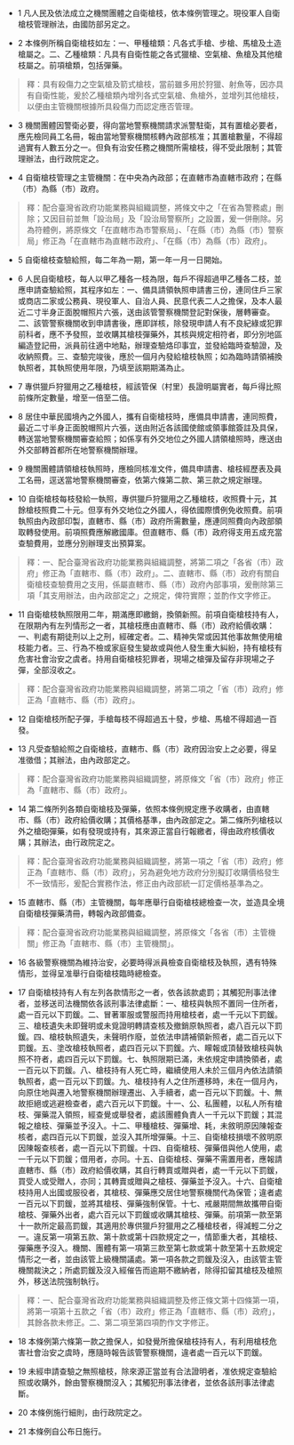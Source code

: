 * 1 凡人民及依法成立之機關團體之自衛槍枝，依本條例管理之。現役軍人自衛槍枝管理辦法，由國防部另定之。

* 2 本條例所稱自衛槍枝如左：一、甲種槍類：凡各式手槍、步槍、馬槍及土造槍屬之。二、乙種槍類：凡具有自衛性能之各式獵槍、空氣槍、魚槍及其他槍枝屬之。前項槍類，包括彈藥。

> 釋：具有殺傷力之空氣槍及箭式槍枝，當前雖多用於狩獵、射魚等，因亦具有自衛性能，爰於乙種槍類內增列各式空氣槍、魚槍外，並增列其他槍枝，以便由主管機關根據所具殺傷力而認定應否管理。

* 3 機關團體因警衛必要，得向當地警察機關請求派警駐衛，其有置槍必要者，應先檢同員工名冊，報由當地警察機關核轉內政部核准；其置槍數量，不得超過實有人數五分之一。但負有治安任務之機關所需槍枝，得不受此限制；其管理辦法，由行政院定之。

* 4 自衛槍枝管理之主管機關：在中央為內政部；在直轄市為直轄市政府；在縣（市）為縣（市）政府。

> 釋：配合臺灣省政府功能業務與組織調整，將條文中之「在省為警務處」刪除；又因目前並無「設治局」及「設治局警察所」之設置，爰一併刪除。另為符體例，將原條文「在直轄市為市警察局」、「在縣（市）為縣（市）警察局」修正為「在直轄市為直轄市政府」、「在縣（市）為縣（市）政府」。

* 5 自衛槍枝查驗給照，每二年為一期，第一年一月一日開始。

* 6 人民自衛槍枝，每人以甲乙種各一枝為限，每戶不得超過甲乙種各二枝，並應申請查驗給照，其程序如左：一、備具請領執照申請書三份，連同住戶三家或商店二家或公務員、現役軍人、自治人員、民意代表二人之擔保，及本人最近二寸半身正面脫帽照片六張，送由該管警察機關登記對保後，層轉審查。二、該管警察機關收到申請書後，應即詳核，除發現申請人有不良紀綠或犯罪前科者，應不予發照，並收購其槍枝彈藥外，其核與規定相符者，即分別地區編造登記冊，派員前往適中地點，辦理查驗烙印事宜，並發給臨時查驗證，及收納照費。三、查驗完竣後，應於一個月內發給槍枝執照；如為臨時請領補換執照者，其執照使用年限，乃填至該期期滿為止。

* 7 專供獵戶狩獵用之乙種槍枝，經該管保（村里）長證明屬實者，每戶得比照前條所定數量，增至一倍至二倍。

* 8 居住中華民國境內之外國人，攜有自衛槍枝時，應備具申請書，連同照費，最近二寸半身正面脫帽照片六張，送由附近各該國使館或領事館簽註及具保，轉送當地警察機關審查給照；如係享有外交地位之外國人請領槍照時，應送由外交部轉首都所在地警察機關辦理。

* 9 機關團體請領槍枝執照時，應檢同核准文件，備具申請書、槍枝經歷表及員工名冊，逕送當地警察機關審查，依第六條第二款、第三款之規定辦理。

* 10 自衛槍枝每枝發給一執照，專供獵戶狩獵用之乙種槍枝，收照費十元，其餘槍枝照費二十元。但享有外交地位之外國人，得依國際慣例免收照費。前項執照由內政部印製，直轄市、縣（市）政府所需數量，應連同照費向內政部領取轉發使用。前項照費應解繳國庫。但直轄市、縣（市）政府得支用五成充當查驗費用，並應分別辦理支出預算案。

> 釋：一、配合臺灣省政府功能業務與組織調整，將第二項之「各省（市）政府」修正為「直轄市、縣（市）政府」。二、直轄市、縣（市）政府有關自衛槍枝查驗費用之支用，係屬直轄市、縣（市）政府內部事項，爰刪除第三項「其支用辦法，由內政部定之」之規定，俾符實際；並酌作文字修正。

* 11 自衛槍枝執照限用二年，期滿應即繳銷，換領新照。前項自衛槍枝持有人，在限期內有左列情形之一者，其槍枝應由直轄市、縣（市）政府給價收購：一、判處有期徒刑以上之刑，經確定者。二、精神失常或因其他事故無使用槍枝能力者。三、行為不檢或家庭發生變故或與他人發生重大糾紛，持有槍枝有危害社會治安之虞者。持用自衛槍枝犯罪者，現場之槍彈及留存非現場之子彈，全部沒收之。

> 釋：配合臺灣省政府功能業務與組織調整，將第二項之「省（市）政府」修正為「直轄市、縣（市）政府」。

* 12 自衛槍枝所配子彈，手槍每枝不得超過五十發，步槍、馬槍不得超過一百發。

* 13 凡受查驗給照之自衛槍枝，直轄市、縣（市）政府因治安上之必要，得呈准徵借；其辦法，由內政部定之。

> 釋：配合臺灣省政府功能業務與組織調整，將原條文「省（市）政府」修正為「直轄市、縣（市）政府」。

* 14 第二條所列各類自衛槍枝及彈藥，依照本條例規定應予收購者，由直轄市、縣（市）政府給價收購；其價格基準，由內政部定之。第二條所列槍枝以外之槍砲彈藥，如有發現或持有，其來源正當自行報繳者，得由政府核價收購；其辦法，由行政院定之。

> 釋：配合臺灣省政府功能業務與組織調整，將第一項之「省（市）政府」修正為「直轄市、縣（市）政府」，另為避免地方政府分別擬訂收購價格發生不一致情形，爰配合實務作法，修正由內政部統一訂定價格基準為之。

* 15 直轄市、縣（市）主管機關，每年應舉行自衛槍枝總檢查一次，並造具全境自衛槍枝彈藥清冊，轉報內政部備查。

> 釋：配合臺灣省政府功能業務與組織調整，將原條文「各省（市）主管機關」修正為「直轄市、縣（市）主管機關」。

* 16 各級警察機關為維持治安，必要時得派員檢查自衛槍枝及執照，遇有特殊情形，並得呈准舉行自衛槍枝臨時總檢查。

* 17 自衛槍枝持有人有左列各款情形之一者，依各該款處罰；其觸犯刑事法律者，並移送司法機關依各該刑事法律處斷：一、槍枝與執照不置同一住所者，處一百元以下罰鍰。二、冒著軍服或警服而持用槍枝者，處一千元以下罰鍰。三、槍枝遺失未即聲明或未覓證明轉請查核及撤銷原執照者，處八百元以下罰鍰。四、槍枝執照遺失，未聲明作廢，並依法申請補領新照者，處二百元以下罰鍰。五、塗改槍枝執照者，處四百元以下罰鍰。六、矇報或頂替致槍枝與執照不符者，處四百元以下罰鍰。七、執照限期已滿，未依規定申請換領者，處一百元以下罰鍰。八、槍枝持有人死亡時，繼續使用人未於三個月內依法請領執照者，處一百元以下罰鍰。九、槍枝持有人之住所遷移時，未在一個月內，向原住地與遷入地警察機關辦理遷出、入手續者，處一百元以下罰鍰。十、無故拒絕或逃避檢查者，處六百元以下罰鍰。十一、公、私團體，以私人所有槍枝、彈藥混入領照，經查覺或舉發者，處該團體負責人一千元以下罰鍰；其混報之槍枝、彈藥並予沒入。十二、甲種槍枝、彈藥增、耗，未敘明原因陳報查核者，處四百元以下罰鍰，並沒入其所增彈藥。十三、自衛槍枝損壞不敘明原因陳報查核者，處一百元以下罰鍰。十四、自衛槍枝、彈藥借與他人使用，處一千元以下罰鍰；借用者，亦同。十五、自衛槍枝、彈藥不需置用者，應報請直轄市、縣（市）政府給價收購，其自行轉賣或贈與者，處一千元以下罰鍰，買受人或受贈人，亦同；其轉賣或贈與之槍枝、彈藥並予沒入。十六、自衛槍枝持用人出國或服役者，其槍枝、彈藥應交居住地警察機關代為保管；違者處一百元以下罰鍰，並將其槍枝、彈藥強制保管。十七、戒嚴期間無故攜帶自衛槍枝、彈藥外出者，處六百元以下罰鍰或收購其槍枝、彈藥。前項第一款至第十一款所定最高罰鍰，其適用於專供獵戶狩獵用之乙種槍枝者，得減輕二分之一。違反第一項第五款、第十款或第十四款規定之一，情節重大者，其槍枝、彈藥應予沒入。機關、團體有第一項第三款至第七款或第十款至第十五款規定情形之一者，並由該管上級機關議處。第一項各款之罰鍰及沒入，由該管主管機關裁決之；所處罰鍰及沒入經催告而逾期不繳納者，除得扣留其槍枝及槍照外，移送法院強制執行。

> 釋：一、配合臺灣省政府功能業務與組織調整及修正條文第十四條第一項，將第一項第十五款之「省（市）政府」修正為「直轄市、縣（市）政府」，其餘各款未修正。二、第二項至第四項酌作文字修正。

* 18 本條例第六條第一款之擔保人，如發覺所擔保槍枝持有人，有利用槍枝危害社會治安之虞時，應隨時報告該管警察機關，違者處一百元以下罰鍰。

* 19 未經申請查驗之無照槍枝，除來源正當並有合法證明者，准依規定查驗給照或收購外，餘由警察機關沒入；其觸犯刑事法律者，並依各該刑事法律處斷。

* 20 本條例施行細則，由行政院定之。

* 21 本條例自公布日施行。

